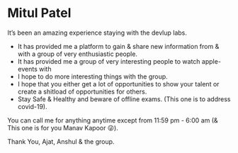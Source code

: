 # Mitul Patel

It’s been an amazing experience staying with the devlup labs.
- It has provided me a platform to gain & share new information from & with a group of very enthusiastic people.
- It has provided me a group of very interesting people to watch apple-events with
- I hope to do more interesting things with the group.
- I hope that you either get a lot of opportunities to show your talent or create a shitload of opportunities for others.
- Stay Safe & Healthy and beware of offline exams. (This one is to address covid-19).

You can call me for anything anytime except from 11:59 pm - 6:00 am (& This one is for you Manav Kapoor 😜).

Thank You, Ajat, Anshul & the group.
